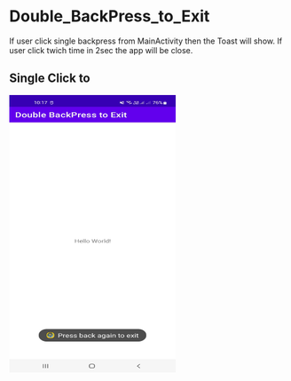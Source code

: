 # Double_BackPress_to_Exit

If user click single backpress from MainActivity then the Toast will show. If user click twich time in 2sec the app will be close.


## Single Click to

<img src="/image/ss.jpg" alt="LogIn" width="300" height="500">
